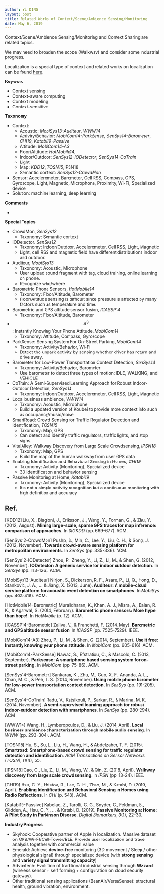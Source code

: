 ```yaml
---
author: Yi DING
layout: post
title: Related Works of Context/Scene/Ambience Sensing/Monitoring 
date: May 6, 2019
---
```




Context/Scene/Ambience Sensing/Monitoring and Context Sharing are related topics.

We may need to broaden the scope (Walkway) and consider some industrial progress.

Localization is a special type of context and related works on localization can be found [here](https://dymodi.github.io/Research/Literature-Reviews/Indoor-Localization-Related-Works).



**Keyword**

* Context sensing
* Context-aware computing
* Context modeling
* Context-sensitive



**Taxonomy**

* Context:
  * Acoustic: *MobiSys13-Auditeur*, *WWW14*
  * Activity/Behavior: *MobiCom14-ParkSense*, *SenSys14-Barometer*, *CHI19*,  *Katabi19-Passive*
  * Attitude: *MobiCom14-A3*
  * Floor/Altitude: *HotMobile14*, 
  * Indoor/Outdoor: *SenSys12-IODetector*, *SenSys14-CoTrain*
  * Light
  * Map: *KDD12*, *TOSN15*,IPSN18
  * Semantic context: *SenSys12-CrowdMon*
* Sensor: Accelerometer, Barometer, Cell RSS, Compass, GPS, Gyroscope, Light, Magnetic, Microphone, Proximity, Wi-Fi, Specialized device
* Solution: machine learning, deep learning

**Comments**

* 

**Special Topics**

* CrowdMon, *SenSys12*
  * Taxonomy: Semantic context
* IODetector, *SenSys12*
  * Taxonomy: Indoor/Outdoor, Accelerometer, Cell RSS, Light, Magnetic
  * Light, cell RSS and magnetic field have different distributions indoor and outdoor.
* Auditeur, *MobiSys13*
  * Taxonomy: Acoustic, Microphone
  * User upload sound fragment with tag, cloud training, online learning on phone. 
  * Recognize who/where
* Barometric Phone Sensors, *HotMobile14*
  * Taxonomy: Floor/Altitude, Barometer
  * Floor/Altitude sensing is difficult since pressure is affected by many factors such as temperature and time.
* Barometric and GPS altitude sensor fusion, *ICASSP14*
  * Taxonomy: Floor/Altitude, Barometer
* $$A^3$$: Instantly Knowing Your Phone Attitude, *MobiCom14*
  * Taxonomy: Attitude, Compass, Gyroscope
* ParkSense: Sensing System For On-Street Parking, *MobiCom14*
  * Taxonomy: Activity/Behavior, Wi-Fi
  * Detect the unpark activity by sensing whether driver has return and drive away.
* Barometer for Low-Power Transportation Context Detection, *SenSys14*
  * Taxonomy:  Activity/Behavior, Barometer
  * Use barometer to detect three types of motion: IDLE, WALKING, and VEHICLE
* CoTrain: A Semi-Supervised Learning Approach for Robust Indoor-Outdoor Detection, *SenSys14*
  * Taxonomy: Indoor/Outdoor, Accelerometer, Cell RSS, Light, Magnetic
* Local business ambience, *WWW14*
  * Taxonomy: Acoustic, Microphone
  * Build a updated version of Koubei to provide more context info such as occupancy/music/noise
* SmartRoad: Crowd Sensing for Traffic Regulator Detection and Identification, *TOSN15*
  * Taxonomy: Map, GPS
  * Can detect and identify traffic regulators, traffic lights, and stop signs.
* VitalAlley: Walkway Discovery from Large Scale Crowdsensing, *IPSN18*
  * Taxonomy: Map, GPS
  * Build the map of the human walkway from user GPS data
* Enabling Identification and Behavioral Sensing in Homes, *CHI19*
  * Taxonomy: Activity (Monitoring), Specialized device
  * 3D identification and behavior sensing
* Passive Monitoring at Home, *Katabi19*
  * Taxonomy: Activity (Monitoring), Specialized device
  * It's not a simple activity recognition but a continuous monitoring with high definition and accuracy

##  Ref.

[KDD12] Liu, X., Biagioni, J., Eriksson, J., Wang, Y., Forman, G., & Zhu, Y. (2012, August). **Mining large-scale, sparse GPS traces for map inference: comparison of approaches**. In *SIGKDD* (pp. 669-677). ACM.

[SenSys12-CrowdMon] Pushp, S., Min, C., Lee, Y., Liu, C. H., & Song, J. (2012, November). **Towards crowd-aware sensing platform for metropolitan environments**. In *SenSys* (pp. 335-336). ACM.

[SenSys12-IODetector] Zhou, P., Zheng, Y., Li, Z., Li, M., & Shen, G. (2012, November). **IODetector: A generic service for indoor outdoor detection**. In *SenSye* (pp. 113-126). ACM.

[MobiSys13-Auditeur] Nirjon, S., Dickerson, R. F., Asare, P., Li, Q., Hong, D., Stankovic, J. A., ... & Jiang, X. (2013, June). **Auditeur: A mobile-cloud service platform for acoustic event detection on smartphones**. In *MobiSys* (pp. 403-416). ACM.

[HotMobile14-Barometric] Muralidharan, K., Khan, A. J., Misra, A., Balan, R. K., & Agarwal, S. (2014, February). **Barometric phone sensors: More hype than hope!**. In *HotMobile* (p. 12). ACM.

[ICASSP14-Barometric] Zaliva, V., & Franchetti, F. (2014, May). **Barometric and GPS altitude sensor fusion**. In *ICASSP* (pp. 7525-7529). IEEE.

[MobiCom14-A3] Zhou, P., Li, M., & Shen, G. (2014, September). **Use it free: Instantly knowing your phone attitude**. In *MobiCom* (pp. 605-616). ACM.

[MobiCom14-ParkSense] Nawaz, S., Efstratiou, C., & Mascolo, C. (2013, September). **Parksense: A smartphone based sensing system for on-street parking**. In *MobiCom* (pp. 75-86). ACM.

[SenSys14-Barometer] Sankaran, K., Zhu, M., Guo, X. F., Ananda, A. L., Chan, M. C., & Peh, L. S. (2014, November). **Using mobile phone barometer for low-power transportation context detection**. In *SenSys* (pp. 191-205). ACM.

[SenSys14-CoTrain] Radu, V., Katsikouli, P., Sarkar, R., & Marina, M. K. (2014, November). **A semi-supervised learning approach for robust indoor-outdoor detection with smartphones**. In *SenSys* (pp. 280-294). ACM

[WWW14] Wang, H., Lymberopoulos, D., & Liu, J. (2014, April). **Local business ambience characterization through mobile audio sensing**. In *WWW* (pp. 293-304). ACM.

[TOSN15] Hu, S., Su, L., Liu, H., Wang, H., & Abdelzaher, T. F. (2015). **Smartroad: Smartphone-based crowd sensing for traffic regulator detection and identification**. *ACM Transactions on Sensor Networks (TOSN)*, *11*(4), 55.

[IPSN18] Cao, C., Liu, Z., Li, M., Wang, W., & Qin, Z. (2018, April). **Walkway discovery from large scale crowdsensing**. In *IPSN* (pp. 13-24). IEEE.

[CHI19] Hsu, C. Y., Hristov, R., Lee, G. H., Zhao, M., & Katabi, D. (2019, April). **Enabling Identification and Behavioral Sensing in Homes using Radio Reflections**. In *CHI* (p. 548). ACM.

[Katabi19-Passive] Kabelac, Z., Tarolli, C. G., Snyder, C., Feldman, B., Glidden, A., Hsu, C. Y., ... & Katabi, D. (2019). **Passive Monitoring at Home: A Pilot Study in Parkinson Disease**. *Digital Biomarkers*, *3*(1), 22-30.



**Industry Progress**

- Skyhook: Cooperative partner of Apple in localization. Massive dataset on GPS/Wi-FI/Cell-Tower/BLE. Provide user localization and trace analysis together with commercial value.
- Emerald: Achieve **device-free** monitoring (3D movement / Sleep / other physiological signal) through specialized device (with **strong sensing** and **variety signal transmitting capacity**)
- Advantech: Evolution of traditional industrial sensing through **Wzzard** (wireless sensor + self forming + configuration on cloud security gateway).
- Other traditional sensing applications (BeanAir/VersaSense): structural health, ground vibration, environment.